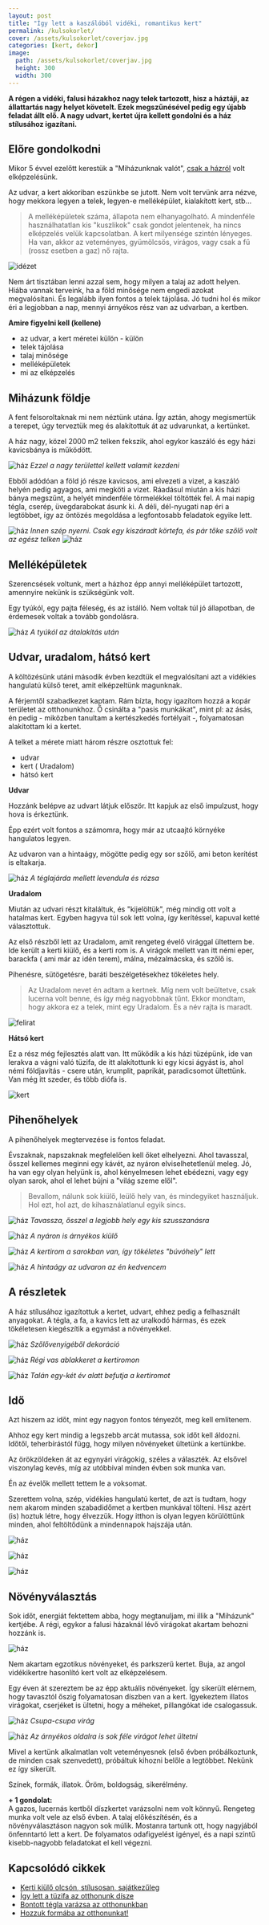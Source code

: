 ```yaml
---
layout: post
title: "Így lett a kaszálóból vidéki, romantikus kert"
permalink: /kulsokorlet/
cover: /assets/kulsokorlet/coverjav.jpg
categories: [kert, dekor]
image:
  path: /assets/kulsokorlet/coverjav.jpg
  height: 300
  width: 300
---
```




**A régen a vidéki, falusi házakhoz nagy telek tartozott, hisz a háztáji, az állattartás nagy helyet követelt. Ezek megszűnésével pedig egy újabb feladat állt elő. A nagy udvart, kertet újra kellett gondolni és a ház stílusához igazítani.** 




## Előre gondolkodni

Mikor 5 évvel ezelőtt kerestük a "Miházunknak valót", [csak a házról](/2019-02-09/hazvasarlas) volt elképzelésünk.



Az udvar, a kert akkoriban eszünkbe se jutott. 
Nem volt tervünk arra nézve, hogy mekkora legyen a telek, legyen-e melléképület, kialakított kert, stb...

> A melléképületek száma, állapota nem elhanyagolható. A mindenféle használhatatlan kis "kuszlikok" csak gondot jelentenek, ha nincs elképzelés velük kapcsolatban. 
A kert milyensége szintén lényeges. Ha van, akkor az veteményes, gyümölcsös, virágos, vagy csak a fű (rossz esetben a gaz) nő rajta.



![idézet](/assets/kulsokorlet/idézet.jpg)


Nem árt tisztában lenni azzal sem, hogy milyen a talaj az adott helyen. Hiába vannak terveink, ha a föld minősége nem engedi azokat megvalósítani. És legalább ilyen fontos a telek tájolása. Jó tudni hol és mikor éri a legjobban a nap, mennyi árnyékos rész van az udvarban, a kertben.





**Amire figyelni kell (kellene)**

* az udvar, a kert méretei külön - külön
* telek tájolása
* talaj minősége
* melléképületek 
* mi az elképzelés



## Miházunk földje


A fent felsoroltaknak mi nem néztünk utána. Így aztán, ahogy megismertük a terepet, úgy terveztük meg és alakítottuk át az udvarunkat, a kertünket.

A ház nagy, közel 2000 m2 telken fekszik, ahol egykor kaszáló és egy házi kavicsbánya is működött. 

![ház](/assets/kulsokorlet/IMG_20190626_070509.jpg)
_Ezzel a nagy területtel kellett valamit kezdeni_

Ebből adódóan a föld jó része kavicsos, ami elvezeti a vizet, a kaszáló helyén pedig agyagos, ami megköti a vizet. Ráadásul miután a kis házi bánya megszűnt, a helyét mindenféle törmelékkel töltötték fel. A mai napig tégla, cserép, üvegdarabokat ásunk ki.
A déli, dél-nyugati nap éri a legtöbbet, így az öntözés megoldása a legfontosabb feladatok egyike lett.

![ház](/assets/kulsokorlet/kezdet.jpg)
_Innen szép nyerni. Csak egy kiszáradt körtefa, és pár tőke szőlő volt az egész telken_
![ház](/assets/kulsokorlet/DSCF0803.jpg)

## Melléképületek

Szerencsések voltunk, mert a házhoz épp annyi melléképület  tartozott, amennyire nekünk is szükségünk volt.

Egy tyúkól, egy pajta féleség, és az istálló. Nem voltak túl jó állapotban, de érdemesek voltak a tovább gondolásra.

![ház](/assets/kulsokorlet/IMG_20190623_165046.jpg)
_A tyúkól az átalakítás után_


## Udvar, uradalom, hátsó kert

A költözésünk utáni második évben kezdtük el megvalósítani azt a vidékies hangulatú külső teret, amit  elképzeltünk magunknak. 

A férjemtől szabadkezet kaptam. Rám bízta, hogy igazítom hozzá a kopár területet az otthonunkhoz.
Ő csinálta a "pasis munkákat", mint pl: az ásás, én pedig - miközben tanultam a kertészkedés fortélyait -, folyamatosan alakítottam ki a kertet.

A telket a mérete miatt három részre osztottuk fel:

* udvar 
* kert ( Uradalom)
* hátsó kert


**Udvar**

Hozzánk belépve az udvart látjuk először. Itt kapjuk az első impulzust, hogy hova is érkeztünk. 

Épp ezért volt fontos a számomra, hogy már az utcaajtó környéke hangulatos legyen.

Az udvaron van a hintaágy, mögötte pedig egy sor szőlő, ami  beton kerítést is eltakarja.



![ház](/assets/kulsokorlet/IMG_20190527_190819.jpg)
_A téglajárda mellett levendula és rózsa_


**Uradalom**

Miután az udvari részt kitaláltuk, és "kijelöltük", még mindig ott volt a hatalmas kert. Egyben hagyva túl sok lett volna, így kerítéssel, kapuval ketté választottuk.

Az első részből lett az Uradalom, amit rengeteg évelő virággal ültettem be. Ide került a kerti kiülő, és a kerti rom is. 
A virágok mellett van itt némi eper, barackfa ( ami már az idén terem), málna, mézalmácska, és szőlő is.

Pihenésre, sütögetésre, baráti beszélgetésekhez tökéletes hely.



> Az Uradalom nevet én adtam a kertnek. Míg nem volt beültetve, csak lucerna volt benne, és így még nagyobbnak tűnt. Ekkor mondtam, hogy akkora ez a telek, mint egy Uradalom. És a név rajta is maradt.

![felirat](/assets/kulsokorlet/IMG_20190625_193225.jpg)

**Hátsó kert**

Ez a rész még fejlesztés alatt van. 
Itt működik a kis házi tüzépünk, ide van lerakva a vágni való tüzifa, de itt alakítottunk ki egy kicsi ágyást is, ahol némi földjavítás - csere után, krumplit, paprikát, paradicsomot ültettünk. Van még itt szeder, és több diófa is. 

![kert](/assets/kulsokorlet/IMG_20190626_070808.jpg)


## Pihenőhelyek

A pihenőhelyek megtervezése is fontos feladat. 

Évszaknak, napszaknak megfelelően kell őket elhelyezni. Ahol tavasszal, ősszel kellemes meginni egy kávét, az nyáron elviselhetetlenül meleg. Jó, ha van egy olyan helyünk is, ahol kényelmesen lehet ebédezni, vagy egy olyan sarok, ahol el lehet bújni a "világ szeme elől".

> Bevallom, nálunk sok kiülő, leülő hely van, és mindegyiket használjuk. Hol ezt, hol azt, de kihasználatlanul egyik sincs.

![ház](/assets/kulsokorlet/IMG_20190625_192344.jpg)
_Tavassza, ősszel a legjobb hely egy kis szusszanásra_

![ház](/assets/kulsokorlet/IMG_20190625_192516.jpg)
_A nyáron is árnyékos kiülő_

![ház](/assets/kulsokorlet/IMG_20190623_152037jav.jpg)
_A kertirom a sarokban van, így tökéletes "búvóhely" lett_

![ház](/assets/kulsokorlet/08_3.jpg)
_A hintaágy az udvaron az én kedvencem_


## A részletek

A ház stílusához igazítottuk a kertet, udvart, ehhez pedig a felhasznált anyagokat. 
A tégla, a fa, a kavics lett az uralkodó hármas, és ezek tökéletesen kiegészítik a egymást a növényekkel.



![ház](/assets/kulsokorlet/IMG_20190623_152830.jpg)
_Szőlővenyigéből dekoráció_

![ház](/assets/kulsokorlet/IMG_20190625_080206.jpg)
_Régi vas ablakkeret a kertiromon_

![ház](/assets/kulsokorlet/IMG_20190605_202106_048.jpg)
_Talán egy-két év alatt befutja a kertiromot_

## Idő

Azt hiszem az időt, mint egy nagyon fontos tényezőt, meg kell említenem.


Ahhoz egy kert mindig a legszebb arcát mutassa, sok időt kell áldozni. Időtől, teherbírástól függ, hogy milyen növényeket ültetünk a kertünkbe.

Az örökzöldeken át az egynyári virágokig, széles a választék. Az elsővel viszonylag kevés, míg az utóbbival minden évben sok munka van.

Én az évelők mellett tettem le a voksomat. 

Szerettem volna, szép, vidékies hangulatú kertet, de azt is tudtam, hogy nem akarom minden szabadidőmet a kertben munkával tölteni.
Hisz azért (is) hoztuk létre, hogy élvezzük. Hogy itthon is olyan legyen körülöttünk minden, ahol feltöltődünk a mindennapok hajszája után.

![ház](/assets/kulsokorlet/IMG_20190623_165255.jpg)

![ház](/assets/kulsokorlet/IMG_20190626_071411.jpg)


![ház](/assets/kulsokorlet/IMG_20190625_080320.jpg)


## Növényválasztás

Sok időt, energiát fektettem abba, hogy megtanuljam, mi illik a "Miházunk" kertjébe. A régi, egykor a falusi házaknál lévő virágokat akartam behozni hozzánk is. 


![ház](/assets/kulsokorlet/IMG_20190623_152253.jpg)

Nem akartam egzotikus növényeket, és parkszerű kertet. Buja, az angol vidékikertre hasonlító kert volt az elképzelésem. 

Egy éven át szereztem be az épp aktuális növényeket. Így sikerült elérnem, hogy tavasztól őszig folyamatosan díszben van a kert. Igyekeztem illatos virágokat, cserjéket is ültetni, hogy a méheket, pillangókat ide csalogassuk. 

![ház](/assets/kulsokorlet/IMG_20190623_152918.jpg)
_Csupa-csupa virág_

![ház](/assets/kulsokorlet/IMG_20190623_172641.jpg)
_Az árnyékos oldalra is sok féle virágot lehet ültetni_


Mivel a kertünk alkalmatlan volt veteményesnek (első évben próbálkoztunk, de minden csak szenvedett), próbáltuk kihozni belőle a legtöbbet. Nekünk ez így sikerült. 

Színek, formák, illatok. 
Öröm, boldogság, sikerélmény. 




**+ 1 gondolat:**   
A gazos, lucernás kertből díszkertet varázsolni nem volt könnyű. Rengeteg munka volt vele az első évben. A talaj előkészítésén, és a növényválasztáson nagyon sok múlik. Mostanra tartunk ott, hogy nagyjából önfenntartó lett a kert. De folyamatos odafigyelést igényel, és a napi szintű kisebb-nagyobb feladatokat el kell végezni.

## Kapcsolódó cikkek

 
* [Kerti kiülő olcsón, stílusosan, sajátkezűleg](/2019-05-29/kiülő)
* [Így lett a tüzifa az otthonunk dísze](/2019-05-16/fábólkreatívan)
* [Bontott tégla varázsa az otthonunkban](/2019-04-23/tegla)
* [Hozzuk formába az otthonunkat!](/2019-03-26/dekoráció)
